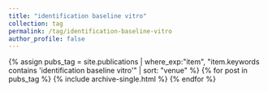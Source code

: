 ```yaml
---
title: "identification baseline vitro"
collection: tag
permalink: /tag/identification-baseline-vitro
author_profile: false
---
```

{% assign pubs_tag = site.publications | where_exp:"item", "item.keywords contains 'identification baseline vitro'" | sort: "venue" %}
{% for post in pubs_tag %}
  {% include archive-single.html %}
{% endfor %}